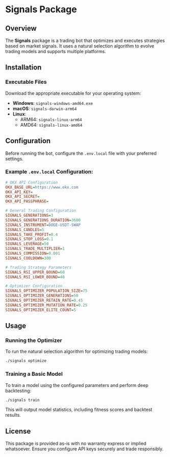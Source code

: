 # Signals Package

## Overview

The **Signals** package is a trading bot that optimizes and executes strategies based on market signals. It uses a natural selection algorithm to evolve trading models and supports multiple platforms.

## Installation

### Executable Files
Download the appropriate executable for your operating system:

- **Windows**: `signals-windows-amd64.exe`
- **macOS**: `signals-darwin-arm64`
- **Linux**:
  - ARM64: `signals-linux-arm64`
  - AMD64: `signals-linux-amd64`

## Configuration

Before running the bot, configure the `.env.local` file with your preferred settings.

### Example `.env.local` Configuration:

```ini
# OKX API Configuration
OKX_BASE_URL=https://www.okx.com
OKX_API_KEY=
OKX_API_SECRET=
OKX_API_PASSPHRASE=

# General Trading Configuration
SIGNALS_GENERATIONS=3
SIGNALS_GENERATIONS_DURATION=3600
SIGNALS_INSTRUMENT=DOGE-USDT-SWAP
SIGNALS_CANDLES=5
SIGNALS_TAKE_PROFIT=0.4
SIGNALS_STOP_LOSS=0.1
SIGNALS_LEVERAGE=50
SIGNALS_TRADE_MULTIPLIER=1
SIGNALS_COMMISSION=0.001
SIGNALS_COOLDOWN=300

# Trading Strategy Parameters
SIGNALS_RSI_UPPER_BOUND=60
SIGNALS_RSI_LOWER_BOUND=40

# Optimizer Configuration
SIGNALS_OPTIMIZER_POPULATION_SIZE=75
SIGNALS_OPTIMIZER_GENERATIONS=50
SIGNALS_OPTIMIZER_RETAIN_RATE=0.45
SIGNALS_OPTIMIZER_MUTATION_RATE=0.25
SIGNALS_OPTIMIZER_ELITE_COUNT=5
```

## Usage

### Running the Optimizer

To run the natural selection algorithm for optimizing trading models:

```sh
./signals optimize
```

### Training a Basic Model

To train a model using the configured parameters and perform deep backtesting:

```sh
./signals train
```

This will output model statistics, including fitness scores and backtest results.

## License

This package is provided as-is with no warranty express or implied whatsoever. Ensure you configure API keys securely and trade responsibly.